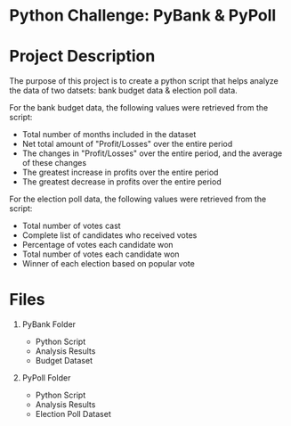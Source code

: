 # Python Challenge: PyBank & PyPoll

# Project Description
The purpose of this project is to create a python script that helps analyze the data of two datsets: bank budget data & election poll data. 

For the bank budget data, the following values were retrieved from the script:
- Total number of months included in the dataset
- Net total amount of "Profit/Losses" over the entire period
- The changes in "Profit/Losses" over the entire period, and the average of these changes
- The greatest increase in profits over the entire period
- The greatest decrease in profits over the entire period

For the election poll data, the following values were retrieved from the script:
- Total number of votes cast
- Complete list of candidates who received votes 
- Percentage of votes each candidate won
- Total number of votes each candidate won
- Winner of each election based on popular vote

# Files
1. PyBank Folder
    - Python Script
    - Analysis Results
    - Budget Dataset

2. PyPoll Folder
    - Python Script
    - Analysis Results
    - Election Poll Dataset


 
